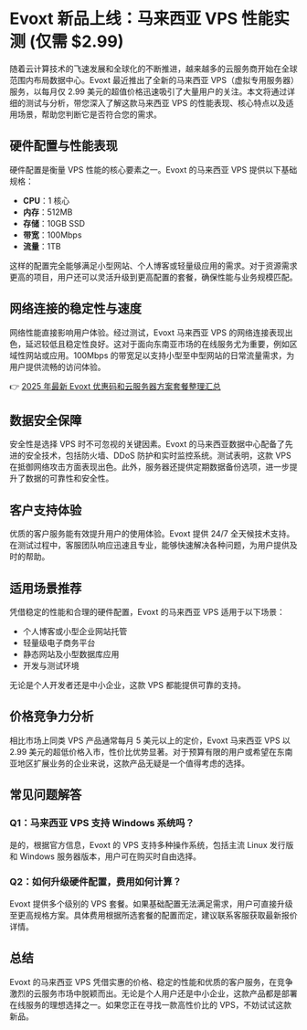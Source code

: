 # Evoxt 新品上线：马来西亚 VPS 性能实测 (仅需 $2.99)

随着云计算技术的飞速发展和全球化的不断推进，越来越多的云服务商开始在全球范围内布局数据中心。Evoxt 最近推出了全新的马来西亚 VPS（虚拟专用服务器）服务，以每月仅 2.99 美元的超值价格迅速吸引了大量用户的关注。本文将通过详细的测试与分析，带您深入了解这款马来西亚 VPS 的性能表现、核心特点以及适用场景，帮助您判断它是否符合您的需求。

## 硬件配置与性能表现

硬件配置是衡量 VPS 性能的核心要素之一。Evoxt 的马来西亚 VPS 提供以下基础规格：

- **CPU**：1 核心  
- **内存**：512MB  
- **存储**：10GB SSD  
- **带宽**：100Mbps  
- **流量**：1TB  

这样的配置完全能够满足小型网站、个人博客或轻量级应用的需求。对于资源需求更高的项目，用户还可以灵活升级到更高配置的套餐，确保性能与业务规模匹配。

## 网络连接的稳定性与速度

网络性能直接影响用户体验。经过测试，Evoxt 马来西亚 VPS 的网络连接表现出色，延迟较低且稳定性良好。这对于面向东南亚市场的在线服务尤为重要，例如区域性网站或应用。100Mbps 的带宽足以支持小型至中型网站的日常流量需求，为用户提供流畅的访问体验。

👉 [2025 年最新 Evoxt 优惠码和云服务器方案套餐整理汇总](https://bit.ly/evoxt)

## 数据安全保障

安全性是选择 VPS 时不可忽视的关键因素。Evoxt 的马来西亚数据中心配备了先进的安全技术，包括防火墙、DDoS 防护和实时监控系统。测试表明，这款 VPS 在抵御网络攻击方面表现出色。此外，服务器还提供定期数据备份选项，进一步提升了数据的可靠性和安全性。

## 客户支持体验

优质的客户服务能有效提升用户的使用体验。Evoxt 提供 24/7 全天候技术支持。在测试过程中，客服团队响应迅速且专业，能够快速解决各种问题，为用户提供及时的帮助。

## 适用场景推荐

凭借稳定的性能和合理的硬件配置，Evoxt 的马来西亚 VPS 适用于以下场景：

- 个人博客或小型企业网站托管  
- 轻量级电子商务平台  
- 静态网站及小型数据库应用  
- 开发与测试环境  

无论是个人开发者还是中小企业，这款 VPS 都能提供可靠的支持。

## 价格竞争力分析

相比市场上同类 VPS 产品通常每月 5 美元以上的定价，Evoxt 马来西亚 VPS 以 2.99 美元的超低价格入市，性价比优势显著。对于预算有限的用户或希望在东南亚地区扩展业务的企业来说，这款产品无疑是一个值得考虑的选择。

## 常见问题解答

### Q1：马来西亚 VPS 支持 Windows 系统吗？
是的，根据官方信息，Evoxt 的 VPS 支持多种操作系统，包括主流 Linux 发行版和 Windows 服务器版本，用户可在购买时自由选择。

### Q2：如何升级硬件配置，费用如何计算？
Evoxt 提供多个级别的 VPS 套餐。如果基础配置无法满足需求，用户可直接升级至更高规格方案。具体费用根据所选套餐的配置而定，建议联系客服获取最新报价详情。

## 总结

Evoxt 的马来西亚 VPS 凭借实惠的价格、稳定的性能和优质的客户服务，在竞争激烈的云服务市场中脱颖而出。无论是个人用户还是中小企业，这款产品都是部署在线服务的理想选择之一。如果您正在寻找一款高性价比的 VPS，不妨试试这款新品。